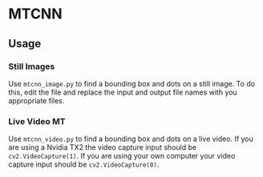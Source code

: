 # MTCNN

## Usage
### Still Images
Use ```mtcnn_image.py``` to find a bounding box and dots on a still image. To do this, edit the file and replace the input and output file names with you appropriate files.

### Live Video MT
Use ```mtcnn_video.py``` to find a bounding box and dots on a live video. If you are using a Nvidia TX2 the video capture input should be ```cv2.VideoCapture(1)```. If you are using your own computer your video capture input should be ```cv2.VideoCapture(0)```. 
